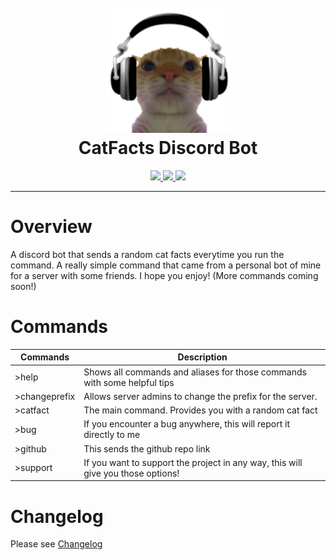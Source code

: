 <h1 align="center">
  <br>
  <a href="#"><img src="/images/cat.png" alt="Catfacts" width="200"></a>
  <br>
  CatFacts Discord Bot
  <br>
</h1>

<p align="center">
  <a href="https://discord.com/api/oauth2/authorize?client_id=738964979453001859&permissions=2048&scope=bot">
    <img src="https://img.shields.io/badge/Invite-Link-purple">
  </a>
  <a href="https://www.python.org/downloads/release/python-366/"><img src="https://img.shields.io/badge/Made%20With-Python%203.6-blue.svg?style=for-the-badge">
</a>
  <a href="https://github.com/Rapptz/discord.py">
      <img src="https://img.shields.io/badge/Discord.py-V1.3.4-red">
  </a>
</p>

***

# Overview
A discord bot that sends a random cat facts everytime you run the command. A really simple command that came from a personal bot of mine for a server with some friends. I hope you enjoy! (More commands coming soon!)

# Commands

| Commands | Description                                                                      |
|----------|----------------------------------------------------------------------------------|
| >help    | Shows all commands and aliases for those commands with some helpful tips         |
| >changeprefix | Allows server admins to change the prefix for the server.                   |
| >catfact | The main command. Provides you with a random cat fact                            |
| >bug     | If you encounter a bug anywhere, this will report it directly to me              |
| >github  | This sends the github repo link                                                  |
| >support | If you want to support the project in any way, this will give you those options! |

# Changelog
Please see [Changelog](CHANGELOG.md)
